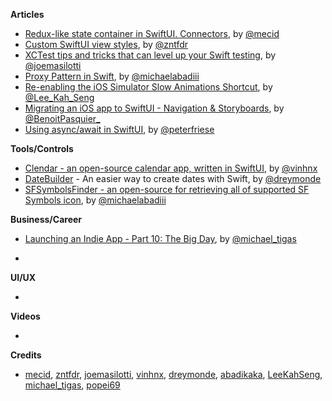 
**Articles**

* [Redux-like state container in SwiftUI. Connectors](https://swiftwithmajid.com/2021/02/03/redux-like-state-container-in-swiftui-part4/), by [@mecid](https://twitter.com/mecid)
* [Custom SwiftUI view styles](https://www.fivestars.blog/swiftui/custom-view-styles.html), by [@zntfdr](https://twitter.com/zntfdr)
* [XCTest tips and tricks that can level up your Swift testing](https://masilotti.com/xctest-tips-and-tricks/), by [@joemasilotti](https://twitter.com/joemasilotti)
* [Proxy Pattern in Swift](https://michaelabadi.com/articles/Proxy-Pattern-Swift/), by [@michaelabadiii](https://twitter.com/michaelabadiii)
* [Re-enabling the iOS Simulator Slow Animations Shortcut](https://swiftsenpai.com/xcode/enable-simulator-slow-mo-shortcut/), by [@Lee_Kah_Seng](https://twitter.com/Lee_Kah_Seng)
* [Migrating an iOS app to SwiftUI - Navigation & Storyboards](https://benoitpasquier.com/migrating-ios-app-swiftui-part-1/), by [@BenoitPasquier_](https://twitter.com/benoitpasquier_)
* [Using async/await in SwiftUI](https://peterfriese.dev/async-await-in-swiftui/), by [@peterfriese](https://twitter.com/peterfriese)

**Tools/Controls**

* [Clendar - an open-source calendar app, written in SwiftUI](https://github.com/vinhnx/Clendar), by [@vinhnx](https://twitter.com/vinhnx)
* [DateBuilder](https://github.com/nicephoton/DateBuilder) - An easier way to create dates with Swift, by [@dreymonde](https://twitter.com/dreymonde)
* [SFSymbolsFinder - an open-source for retrieving all of supported SF Symbols icon](https://github.com/abadikaka/SFSymbolsFinder), by [@michaelabadiii](https://twitter.com/michaelabadiii)

**Business/Career**
* [Launching an Indie App - Part 10: The Big Day](https://heyimakeapps.com/blog/launching-an-indie-app-part-10-the-big-day), by [@michael_tigas](https://twitter.com/michael_tigas)

* 

**UI/UX**

* 

**Videos**

* 

**Credits**

* [mecid](https://github.com/mecid), [zntfdr](https://github.com/zntfdr), [joemasilotti](https://github.com/joemasilotti), [vinhnx](https://github.com/vinhnx), [dreymonde](https://github.com/dreymonde), [abadikaka](https://github.com/abadikaka), [LeeKahSeng](https://github.com/LeeKahSeng), [michael_tigas](https://github.com/teeeeeegz), [popei69](https://github.com/popei69)
